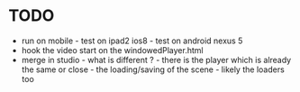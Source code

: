 # TODO
* run on mobile
        - test on ipad2 ios8
        - test on android nexus 5
* hook the video start on the windowedPlayer.html
* merge in studio
        - what is different ?
        - there is the player which is already the same or close
        - the loading/saving of the scene
        - likely the loaders too
